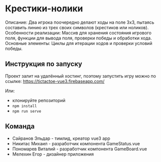 # Крестики-нолики
Описание: Два игрока поочередно делают ходы на поле 3x3, пытаясь составить линию из трех своих символов (крестиков или ноликов).
Особенности реализации: Массив для хранения состояния игрового поля, функции для вывода поля, проверки победы и обработки хода.
Основные элементы: Циклы для итерации ходов и проверки условий победы.

## Инструкция по запуску
Проект залит на удалённый хостинг, поэтому запустить игру можно по ссылке: https://tictactoe-vue3.firebaseapp.com/

Или:
- клонируйте репозиторий
- `npm install`
- `npm run serve`

## Команда
- Сайранов Эльдар - тимлид, креатор vue3 app
- Никитас Михаил - разработчик компонента GameStatus.vue
- Пономарев Виталий - разработчик компонента GameBoard.vue
- Мелехин Егор - дизайнер приложения
